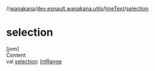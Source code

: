 //[wanakana](../../index.md)/[dev.esnault.wanakana.utils](../index.md)/[ImeText](index.md)/[selection](selection.md)



# selection  
[jvm]  
Content  
val [selection](selection.md): [IntRange](https://kotlinlang.org/api/latest/jvm/stdlib/kotlin.ranges/-int-range/index.html)  



